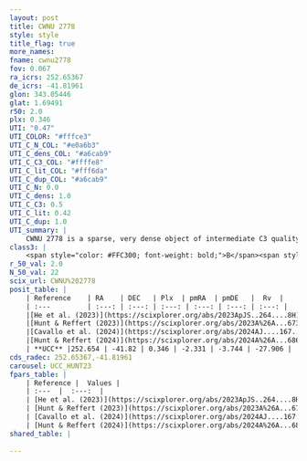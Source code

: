 ```yaml
---
layout: post
title: CWNU 2778
style: style
title_flag: true
more_names: 
fname: cwnu2778
fov: 0.067
ra_icrs: 252.65367
de_icrs: -41.81961
glon: 343.05446
glat: 1.69491
r50: 2.0
plx: 0.346
UTI: "0.47"
UTI_COLOR: "#fffce3"
UTI_C_N_COL: "#e0a6b3"
UTI_C_dens_COL: "#a6cab9"
UTI_C_C3_COL: "#ffffe8"
UTI_C_lit_COL: "#fff6da"
UTI_C_dup_COL: "#a6cab9"
UTI_C_N: 0.0
UTI_C_dens: 1.0
UTI_C_C3: 0.5
UTI_C_lit: 0.42
UTI_C_dup: 1.0
UTI_summary: |
    CWNU 2778 is a sparse, very dense object of intermediate C3 quality. It was recently reported in the literature.<br><br><span style="color: #99180f; font-weight: bold;">Warning: </span>contains less than 25 stars with <i>P>0.5</i> estimated.
class3: |
    <span style="color: #FFC300; font-weight: bold;">B</span><span style="color: #FFC300; font-weight: bold;">B</span>
r_50_val: 2.0
N_50_val: 22
scix_url: CWNU%202778
posit_table: |
    | Reference    | RA    | DEC   | Plx  | pmRA  | pmDE   |  Rv  |
    | :---         | :---: | :---: | :---: | :---: | :---: | :---: |
    |[He et al. (2023)](https://scixplorer.org/abs/2023ApJS..264....8H) | 252.666 | -41.819 | 0.396 | -2.331 | -3.763 | -33.43 |
    |[Hunt & Reffert (2023)](https://scixplorer.org/abs/2023A%26A...673A.114H) | 252.656 | -41.826 | 0.344 | -2.328 | -3.753 | -31.705 |
    |[Cavallo et al. (2024)](https://scixplorer.org/abs/2024AJ....167...12C) | 252.636 | -41.822 | 0.344 | -- | -- | -- |
    |[Hunt & Reffert (2024)](https://scixplorer.org/abs/2024A%26A...686A..42H) | 252.656 | -41.826 | 0.344 | -2.328 | -3.753 | -31.705 |
    | **UCC** |252.654 | -41.82 | 0.346 | -2.331 | -3.744 | -27.906 | 
cds_radec: 252.65367,-41.81961
carousel: UCC_HUNT23
fpars_table: |
    | Reference |  Values |
    | :---  |  :---:  |
    | [He et al. (2023)](https://scixplorer.org/abs/2023ApJS..264....8H) | `A0=3.8, m-M=11.85, logAge=9.05` |
    | [Hunt & Reffert (2023)](https://scixplorer.org/abs/2023A%26A...673A.114H) | `AV50=4.605, diffAV50=2.709, MOD50=12.133, logAge50=8.32` |
    | [Cavallo et al. (2024)](https://scixplorer.org/abs/2024AJ....167...12C) | `AV50=4.27, dMod50=11.85, logAge50=8.51, [Fe/H]50=-0.07` |
    | [Hunt & Reffert (2024)](https://scixplorer.org/abs/2024A%26A...686A..42H) | `MassJ=1901.61` |
shared_table: |
    
---
```

